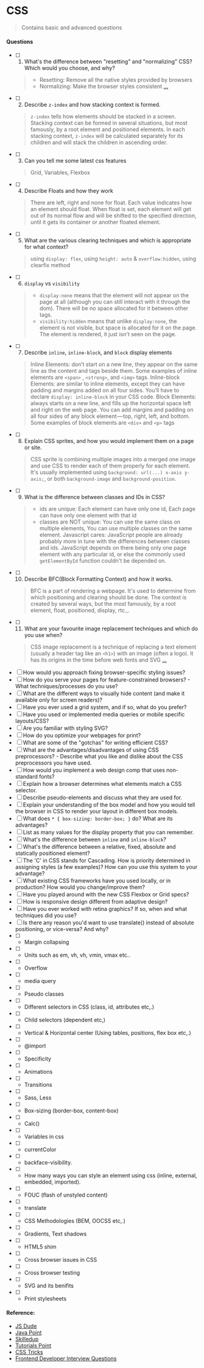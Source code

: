 # CSS

> Contains basic and advanced questions

#### Questions

- [ ] 01. What's the difference between "resetting" and "normalizing" CSS? Which would you choose, and why?
  > - Resetting: Remove all the native styles provided by browsers
  > - Normalizing: Make the browser styles consistent [...](http://nicolasgallagher.com/about-normalize-css/)
- [ ] 02. Describe `z-index` and how stacking context is formed.
  > `z-index` tells how elements should be stacked in a screen. Stacking context can be formed in several situations, but most famously, by a root element and positioned elements. In each stacking context, `z-index` will be calculated separately for its children and will stack the children in ascending order.
- [ ] 03. Can you tell me some latest css features
  > Grid, Variables, Flexbox 
- [ ] 04. Describe Floats and how they work
  > There are left, right and none for float. Each value indicates how an element should float. When float is set, each element will get out of its normal flow and will be shifted to the specified direction, until it gets its container or another floated element.
- [ ] 05. What are the various clearing techniques and which is appropriate for what context?
  > using `display: flex`, using `height: auto` & `overflow:hidden`, using clearfix method
- [ ] 06. `display` vs `visibility`
  > - `display:none` means that the element will not appear on the page at all (although you can still interact with it through the dom). There will be no space allocated for it between other tags.
  > - `visibility:hidden` means that unlike `display:none`, the element is not visible, but space is allocated for it on the page. The element is rendered, it just isn't seen on the page.
- [ ] 07. Describe `inline`, `inline-block`, and `block` display elements
  > Inline Elements: don’t start on a new line, they appear on the same line as the content and tags beside them. Some examples of inline elements are `<span>` , `<strong>`, and `<img>` tags.
  > Inline-block Elements: are similar to inline elements, except they can have padding and margins added on all four sides. You’ll have to declare `display: inline-block` in your CSS code.
  > Block Elements: always starts on a new line, and fills up the horizontal space left and right on the web page. You can add margins and padding on all four sides of any block element — top, right, left, and bottom. Some examples of block elements are `<div>` and `<p>` tags
- [ ] 08. Explain CSS sprites, and how you would implement them on a page or site.
  > CSS sprite is combining multiple images into a merged one image and use CSS to render each of them properly for each element. It's usually implemented using `background: url(...) x-axis y-axis;`, or both `background-image` and `background-position`.
- [ ] 09. What is the difference between classes and IDs in CSS?
  > - ids are unique: Each element can have only one id, Each page can have only one element with that id
  > - classes are NOT unique: You can use the same class on multiple elements, You can use multiple classes on the same element.
  > Javascript cares: JavaScript people are already probably more in tune with the differences between classes and ids. JavaScript depends on there being only one page element with any particular id, or else the commonly used `getElementById` function couldn't be depended on.
- [ ] 10. Describe BFC(Block Formatting Context) and how it works.
  > BFC is a part of rendering a webpage. It's used to determine from which positioning and clearing should be done. The context is created by several ways, but the most famously, by a root element, float, positioned, display, rtc.,.
- [ ] 11. What are your favourite image replacement techniques and which do you use when?
  > CSS image replacement is a technique of replacing a text element (usually a header tag like an `<h1>`) with an image (often a logo). It has its origins in the time before web fonts and SVG [...](https://css-tricks.com/the-image-replacement-museum/)
- [ ] How would you approach fixing browser-specific styling issues?
- [ ] How do you serve your pages for feature-constrained browsers?
      - What techniques/processes do you use?
- [ ] What are the different ways to visually hide content (and make it available only for screen readers)?
- [ ] Have you ever used a grid system, and if so, what do you prefer?
- [ ] Have you used or implemented media queries or mobile specific layouts/CSS?
- [ ] Are you familiar with styling SVG?
- [ ] How do you optimize your webpages for print?
- [ ] What are some of the "gotchas" for writing efficient CSS?
- [ ] What are the advantages/disadvantages of using CSS preprocessors?
      - Describe what you like and dislike about the CSS preprocessors you have used.
- [ ] How would you implement a web design comp that uses non-standard fonts?
- [ ] Explain how a browser determines what elements match a CSS selector.
- [ ] Describe pseudo-elements and discuss what they are used for.
- [ ] Explain your understanding of the box model and how you would tell the browser in CSS to render your layout in different box models.
- [ ] What does `* { box-sizing: border-box; }` do? What are its advantages?
- [ ] List as many values for the display property that you can remember.
- [ ] What's the difference between `inline` and `inline-block`?
- [ ] What's the difference between a relative, fixed, absolute and statically positioned element?
- [ ] The 'C' in CSS stands for Cascading. How is priority determined in assigning styles (a few examples)? How can you use this system to your advantage?
- [ ] What existing CSS frameworks have you used locally, or in production? How would you change/improve them?
- [ ] Have you played around with the new CSS Flexbox or Grid specs?
- [ ] How is responsive design different from adaptive design?
- [ ] Have you ever worked with retina graphics? If so, when and what techniques did you use?
- [ ] Is there any reason you'd want to use translate() instead of absolute positioning, or vice-versa? And why?
- [ ] - Margin collapsing
- [ ] - Units such as em, vh, vh, vmin, vmax etc..
- [ ] - Overflow
- [ ] - media query
- [ ] - Pseudo classes
- [ ] - Different selectors in CSS (class, id, attributes etc,.)
- [ ] - Child selectors (dependent etc,)
- [ ] - Vertical & Horizontal center (Using tables, positions, flex box etc,.)
- [ ] - @import
- [ ] - Specificity
- [ ] - Animations
- [ ] - Transitions
- [ ] - Sass, Less
- [ ] - Box-sizing (border-box, content-box)
- [ ] - Calc()
- [ ] - Variables in css
- [ ] - currentColor
- [ ] - backface-visibility.
- [ ] - How many ways you can style an element using css (inline, external, embedded, imported).
- [ ] - FOUC (flash of unstyled content)
- [ ] - translate
- [ ] - CSS Methodologies (BEM, OOCSS etc,.)
- [ ] - Gradients, Text shadows
- [ ] - HTML5 shim
- [ ] - Cross browser issues in CSS
- [ ] - Cross browser testing
- [ ] - SVG and its benifits
- [ ] - Print stylesheets

#### Reference:

- [JS Dude](http://thatjsdude.com/interview/css.html)
- [Java Point](http://www.javatpoint.com/css-interview-questions)
- [Skilledup](http://www.skilledup.com/articles/25-css-interview-questions-answers)
- [Tutorials Point](https://www.tutorialspoint.com/css/css_interview_questions.htm)
- [CSS Tricks](https://css-tricks.com/interview-questions-css/)
- [Frontend Developer Interview Questions](https://github.com/h5bp/Front-end-Developer-Interview-Questions)
